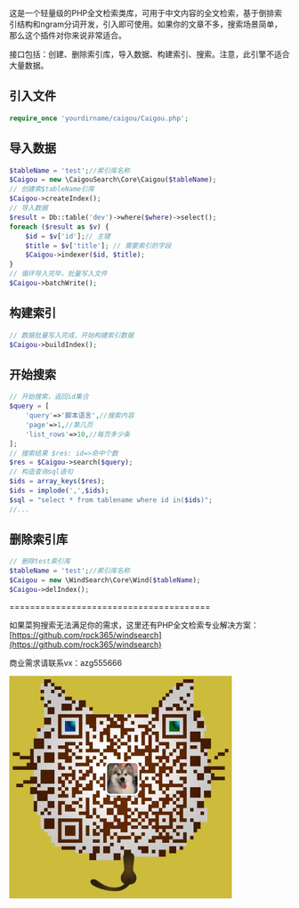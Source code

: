 这是一个轻量级的PHP全文检索类库，可用于中文内容的全文检索，基于倒排索引结构和ngram分词开发，引入即可使用。如果你的文章不多，搜索场景简单，那么这个插件对你来说非常适合。

接口包括：创建、删除索引库，导入数据、构建索引、搜索。注意，此引擎不适合大量数据。


## 引入文件
```php
require_once 'yourdirname/caigou/Caigou.php';
```

## 导入数据

```php
$tableName = 'test';//索引库名称
$Caigou = new \CaigouSearch\Core\Caigou($tableName);
// 创建索$tableName引库
$Caigou->createIndex();
// 导入数据
$result = Db::table('dev')->where($where)->select();
foreach ($result as $v) {
    $id = $v['id'];// 主键
    $title = $v['title']; // 需要索引的字段
    $Caigou->indexer($id, $title);
}
// 循环导入完毕，批量写入文件
$Caigou->batchWrite();
```


## 构建索引
```php
// 数据批量写入完成，开始构建索引数据
$Caigou->buildIndex();
```


## 开始搜索
```php
// 开始搜索，返回id集合
$query = [
    'query'=>'脚本语言',//搜索内容
    'page'=>1,//第几页
    'list_rows'=>10,//每页多少条
];
// 搜索结果 $res: id=>命中个数
$res = $Caigou->search($query);
// 构造查询sql语句
$ids = array_keys($res);
$ids = implode(',',$ids);
$sql = "select * from tablename where id in($ids)";
//...
```


## 删除索引库
```php
// 删除test索引库
$tableName = 'test';//索引库名称
$Caigou = new \WindSearch\Core\Wind($tableName);
$Caigou->delIndex();
```


=======================================

如果菜狗搜索无法满足你的需求，这里还有PHP全文检索专业解决方案：[https://github.com/rock365/windsearch](https://github.com/rock365/windsearch)

商业需求请联系vx：azg555666

![](https://github.com/rock365/img/blob/main/afe22e05ee161083cfbd1336f7facd2.jpg)

